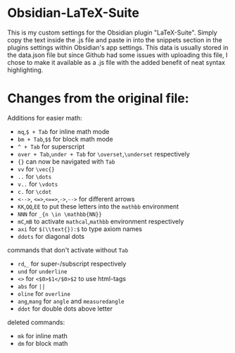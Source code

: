 # Obsidian-LaTeX-Suite

This is my custom settings for the Obsidian plugin "LaTeX-Suite". Simply copy the text inside the .js file and paste in into the snippets section in the plugins settings within Obsidian's app settings. This data is usually stored in the data.json file but since Github had some issues with uploading this file, I chose to make it available as a .js file with the added benefit of neat syntax highlighting.

# Changes from the original file:
Additions for easier math:
- `mq`,`$ + Tab` for inline math mode
- `bm + Tab`,`$$` for block math mode
- `^ + Tab` for superscript
- `over + Tab`,`under + Tab` for `\overset`,`\underset` respectively
- `{}` can now be navigated with `Tab`
- `vv` for `\vec{}`
- `..` for `\dots`
- `v..` for `\vdots`
- `c.` for `\cdot`
- `<-->`, `<=>`,`<==>`,`->`,`-->` for different arrows
- `KK`,`QQ`,`EE` to put these letters into the `mathbb` environment
- `NNN` for `_{n \in \mathbb{NN}}`
- `mC`,`mB` to activate `mathcal`,`mathbb` environment respectively
- `axi` for `$(\\text{}):$` to type axiom names
- `ddots` for diagonal dots

commands that don't activate without `Tab` 
- `rd`,`_` for super-/subscript respectively
- `und` for `underline`
- `<>` for `<$0>$1</$0>$2` to use html-tags
- `abs` for `||`
- `oline` for `overline`
- `ang`,`mang` for `angle` and `measuredangle`
- `ddot` for double dots above letter

deleted commands:
- `mk` for inline math
- `dm` for block math
